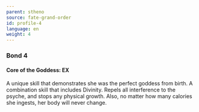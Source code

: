 ```yaml
---
parent: stheno
source: fate-grand-order
id: profile-4
language: en
weight: 4
---
```


### Bond 4

#### Core of the Goddess: EX

A unique skill that demonstrates she was the perfect goddess from birth. A combination skill that includes Divinity.
Repels all interference to the psyche, and stops any physical growth.
Also, no matter how many calories she ingests, her body will never change.
